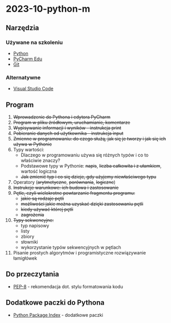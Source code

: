 # 2023-10-python-m

## Narzędzia

### Używane na szkoleniu

- [Python](https://www.python.org/downloads/)
- [PyCharm Edu](https://www.jetbrains.com/pycharm-edu/)
- [Git](https://gitforwindows.org/)

### Alternatywne

- [Visual Studio Code](https://code.visualstudio.com/)

## Program

1. ~~Wprowadzenie do Pythona i edytora PyCharm~~
2. ~~Program w pliku źródłowym, uruchamianie, komentarze~~
3. ~~Wypisywanie informacji i wyników - instrukcja print~~
4. ~~Pobieranie danych od użytkownika - instrukcja input~~
5. ~~Zmienne w programowaniu: do czego służą, jak się je tworzy i jak się ich używa w Pythonie~~
6. Typy wartości:
   - Dlaczego w programowaniu używa się różnych typów i co to właściwie znaczy?
   - Podstawowe typy w Pythonie: ~~napis~~, ~~liczba całkowita i z ułamkiem~~, wartość logiczna
   - ~~Jak zmienić typ i co się dzieje, gdy użyjemy niewłaściwego typu~~
7. Operatory (~~arytmetyczne~~, ~~porównania~~, ~~logiczne~~)
8. ~~Instrukcje warunkowe: ich budowa i zastosowanie~~
9. ~~Pętle, czyli wielokrotne powtarzanie fragmentu programu:~~
   - ~~jakie są rodzaje pętli~~
   - ~~możliwości jakie można uzyskać dzięki zastosowaniu pętli~~
   - ~~kiedy używać której pętli~~
   - ~~zagrożenia~~
10. ~~Typy sekwencyjne:~~
    - typ napisowy
    - listy
    - zbiory
    - słowniki
    - wykorzystanie typów sekwencyjnych w pętlach
11. Pisanie prostych algorytmów i programistyczne rozwiązywanie łamigłówek

## Do przeczytania

- [PEP-8](https://peps.python.org/pep-0008/) - rekomendacja dot. stylu formatowania kodu

## Dodatkowe paczki do Pythona

- [Python Package Index](https://pypi.org/) - dodatkowe paczki
